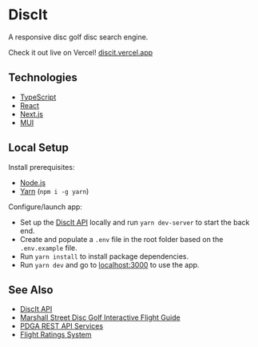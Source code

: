 # DiscIt

A responsive disc golf disc search engine.

Check it out live on Vercel! [discit.vercel.app](https://discit.vercel.app/)

## Technologies

- [TypeScript](https://www.typescriptlang.org/)
- [React](https://reactjs.org/)
- [Next.js](https://nextjs.org/)
- [MUI](https://mui.com/)

## Local Setup

Install prerequisites:

- [Node.js](https://nodejs.org/en/download/)
- [Yarn](https://classic.yarnpkg.com/en/) (`npm i -g yarn`)

Configure/launch app:

- Set up the [DiscIt API](https://github.com/cdleveille/discit-api) locally and run `yarn dev-server` to start the back end.
- Create and populate a `.env` file in the root folder based on the `.env.example` file.
- Run `yarn install` to install package dependencies.
- Run `yarn dev` and go to [localhost:3000](http://localhost:3000/) to use the app.

## See Also

- [DiscIt API](https://github.com/cdleveille/discit-api)
- [Marshall Street Disc Golf Interactive Flight Guide](https://www.marshallstreetdiscgolf.com/flightguide)
- [PDGA REST API Services](https://www.pdga.com/dev/api/rest/v1/services)
- [Flight Ratings System](https://www.innovadiscs.com/home/disc-golf-faq/flight-ratings-system/)
